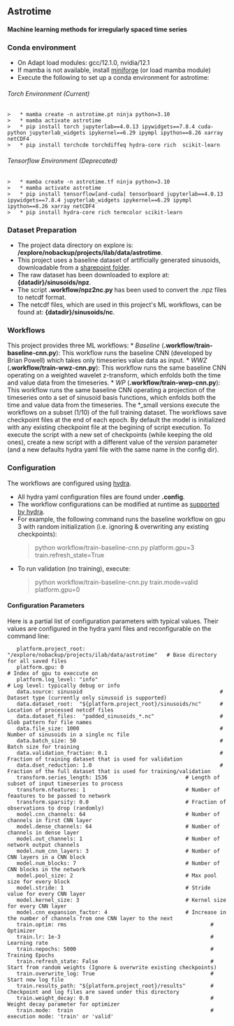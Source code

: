 ## Astrotime

#### Machine learning methods for irregularly spaced time series

### Conda environment

* On Adapt load modules: gcc/12.1.0, nvidia/12.1
* If mamba is not available, install [miniforge](https://github.com/conda-forge/miniforge) (or load mamba module)
* Execute the following to set up a conda environment for astrotime:

###### Torch Environment (Current)

    >   * mamba create -n astrotime.pt ninja python=3.10
    >   * mamba activate astrotime
    >   * pip install torch jupyterlab==4.0.13 ipywidgets==7.8.4 cuda-python jupyterlab_widgets ipykernel==6.29 ipympl ipython==8.26 xarray netCDF4
    >   * pip install torchcde torchdiffeq hydra-core rich  scikit-learn 

###### Tensorflow Environment (Deprecated)

    >   * mamba create -n astrotime.tf ninja python=3.10
    >   * mamba activate astrotime
    >   * pip install tensorflow[and-cuda] tensorboard jupyterlab==4.0.13 ipywidgets==7.8.4 jupyterlab_widgets ipykernel==6.29 ipympl ipython==8.26 xarray netCDF4
    >   * pip install hydra-core rich termcolor scikit-learn

### Dataset Preparation

* The project data directory on explore is: **/explore/nobackup/projects/ilab/data/astrotime**.
* This project uses a baseline dataset of artificially generated sinusoids, downloadable from a [sharepoint folder](https://nasa-my.sharepoint.com/:f:/r/personal/bppowel1_ndc_nasa_gov/Documents/sinusoids?e=5%3af465681647e04bdca4ed910aec775237&sharingv2=true&fromShare=true&xsdata=MDV8MDJ8dGhvbWFzLm1heHdlbGxAbmFzYS5nb3Z8NTg3YmJmMjkyMjhlNDliNTQ4MTEwOGRkMWY5YTJjNzZ8NzAwNWQ0NTg0NWJlNDhhZTgxNDBkNDNkYTk2ZGQxN2J8MHwwfDYzODcwMTQ2OTIwMTE0MzU4NXxVbmtub3dufFRXRnBiR1pzYjNkOGV5SkZiWEIwZVUxaGNHa2lPblJ5ZFdVc0lsWWlPaUl3TGpBdU1EQXdNQ0lzSWxBaU9pSlhhVzR6TWlJc0lrRk9Jam9pVFdGcGJDSXNJbGRVSWpveWZRPT18MHx8fA%3d%3d&sdata=YXprclJBZFpZcmhRMlRoYUJQbWdDeEpjMldBSEh6MTlFNllsYkNDWDAvVT0%3d).
* The raw dataset has been downloaded to explore at: **{datadir}/sinusoids/npz**.
* The script **.workflow/npz2nc.py** has been used to convert the .npz files to netcdf format.
* The netcdf files, which are used in this project's ML workflows, can be found at: **{datadir}/sinusoids/nc**.

### Workflows
This project provides three ML workflows:
    *   _Baseline_ (**.workflow/train-baseline-cnn.py**):  This workflow runs the baseline CNN (developed by Brian Powell) which takes only timeseries value data as input.
    *   _WWZ_ (**.workflow/train-wwz-cnn.py**): This workflow runs the same baseline CNN operating on a weighted wavelet z-transform, which enfolds both the time and value data from the timeseries. 
    *   _WP_ (**.workflow/train-wwp-cnn.py**): This workflow runs the same baseline CNN operating a projection of the timeseries onto a set of sinusoid basis functions, which enfolds both the time and value data from the timeseries. 
The *_small versions execute the workflows on a subset (1/10) of the full training dataset.
The workflows save checkpoint files at the end of each epoch.  By default the model is initialized with any existing checkpoint file at the begining of script execution.  To
execute the script with a new set of checkpoints (while keeping the old ones), create a new script with a different value of the *version* parameter 
(and a new defaults hydra yaml file with the same name in the config dir).  

### Configuration

The workflows are configured using [hydra](https://hydra.cc/docs/intro/).
* All hydra yaml configuration files are found under **.config**.
* The workflow configurations can be modified at runtime as [supported by hydra](https://hydra.cc/docs/tutorials/basic/your_first_app/simple_cli/).
* For example, the following command runs the baseline workflow on gpu 3 with random initialization (i.e. ignoring & overwriting any existing checkpoints):
    >   python workflow/train-baseline-cnn.py platform.gpu=3 train.refresh_state=True
* To run validation (no training), execute:
    >   python workflow/train-baseline-cnn.py train.mode=valid platform.gpu=0

#### Configuration Parameters

Here is a partial list of configuration parameters with typical values.  Their values are configured in the hydra yaml files and reconfigurable on the command line:

       platform.project_root:  "/explore/nobackup/projects/ilab/data/astrotime"   # Base directory for all saved files
       platform.gpu: 0                                                            # Index of gpu to execcute on
       platform.log_level: "info"                                                 # Log level: typically debug or info
       data.source: sinusoid                                            # Dataset type (currently only sinusoid is supported)
       data.dataset_root:  "${platform.project_root}/sinusoids/nc"      # Location of processed netcdf files
       data.dataset_files:  "padded_sinusoids_*.nc"                     # Glob pattern for file names
       data.file_size: 1000                                             # Number of sinusoids in a single nc file
       data.batch_size: 50                                              # Batch size for training
       data.validation_fraction: 0.1                                    # Fraction of training dataset that is used for validation
       data.dset_reduction: 1.0                                         # Fraction of the full dataset that is used for training/validation
       transform.series_length: 1536                         # Length of subset of input timeseries to process
       transform.nfeatures: 1                                # Number of feaatures to be passed to network
       transform.sparsity: 0.0                               # Fraction of observations to drop (randomly)
       model.cnn_channels: 64                                # Number of channels in first CNN layer
       model.dense_channels: 64                              # Number of channels in dense layer
       model.out_channels: 1                                 # Number of network output channels
       model.num_cnn_layers: 3                               # Number of CNN layers in a CNN block
       model.num_blocks: 7                                   # Number of CNN blocks in the network
       model.pool_size: 2                                    # Max pool size for every block
       model.stride: 1                                       # Stride value for every CNN layer
       model.kernel_size: 3                                  # Kernel size for every CNN layer
       model.cnn_expansion_factor: 4                         # Increase in the number of channels from one CNN layer to the next
       train.optim: rms                                              # Optimizer
       train.lr: 1e-3                                                # Learning rate
       train.nepochs: 5000                                           #  Training Epochs
       train.refresh_state: False                                    # Start from random weights (Ignore & overwrite existing checkpoints)
       train.overwrite_log: True                                     # Start new log file
       train.results_path: "${platform.project_root}/results"        # Checkpoint and log files are saved under this directory
       train.weight_decay: 0.0                                       # Weight decay parameter for optimizer
       train.mode:  train                                            # execution mode: 'train' or 'valid'